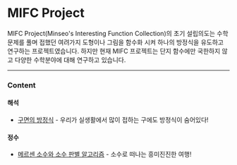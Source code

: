# MIFC Project

MIFC Project(Minseo's Interesting Function Collection)의 초기 설립의도는 수학문제를 풀며 접했던
여려가지 도형이나 그림을 함수화 시켜 하나의 방정식을 유도하고 연구하는 프로젝트였습니다.
하지만 현재 MIFC 프로젝트는 단지 함수에만 국한하지 않고 다양한 수학분야에 대해 연구하고 있습니다.

<hr>

### Content

#### 해석
* [구면의 방정식](https://github.com/minecode0606/minecode_Research/blob/master/MIFC_PROJECT/spherical_surface_equation/spherical_surface_equation.ipynb) - 우리가 실생활에서 많이 접하는 구에도 방정식이 숨어있다!

#### 정수
* [메르센 소수와 소수 판별 알고리즘](https://github.com/minecode0606/minecode_Research/blob/master/MIFC_PROJECT/Mersenne_prime/Mersenne_prime.ipynb) - 소수로 떠나는 흥미진진한 여행!
